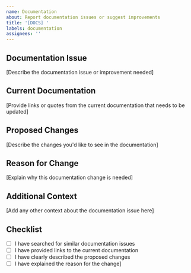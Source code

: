 ```yaml
---
name: Documentation
about: Report documentation issues or suggest improvements
title: '[DOCS] '
labels: documentation
assignees: ''
---
```


## Documentation Issue

[Describe the documentation issue or improvement needed]

## Current Documentation

[Provide links or quotes from the current documentation that needs to be updated]

## Proposed Changes

[Describe the changes you'd like to see in the documentation]

## Reason for Change

[Explain why this documentation change is needed]

## Additional Context

[Add any other context about the documentation issue here]

## Checklist

- [ ] I have searched for similar documentation issues
- [ ] I have provided links to the current documentation
- [ ] I have clearly described the proposed changes
- [ ] I have explained the reason for the change]
